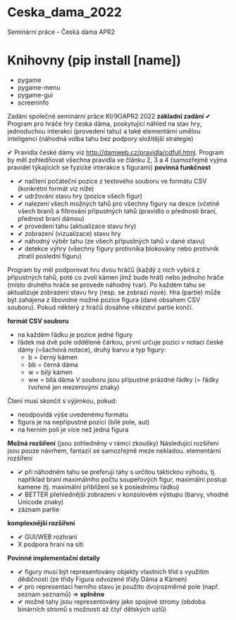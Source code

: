 # Ceska_dama_2022
Seminární práce - Česká dáma APR2 

# Knihovny (pip install [name])

- pygame
- pygame-menu
- pygame-gui
- screeninfo

Zadání společné seminární práce KI/(K)APR2 2022
**základní zadání**
✔ Program pro hráče hry česká dáma, poskytující náhled na stav hry, jednoduchou interakci (provedení tahu) a také elementární umělou inteligenci (náhodná volba tahu bez podpory složitější strategie)

✔ Pravidla české dámy viz  http://damweb.cz/pravidla/cdfull.html. Program by měl zohledňovat všechna pravidla ve článku 2, 3 a 4 (samozřejmě vyjma pravidel týkajících se fyzické interakce s figurami)
**povinná funkčnost**
- ✔ načtení počáteční pozice z textového souboru ve formátu CSV (konkrétní formát viz níže)
- ✔ udržování stavu hry (pozice všech figur)
- ✔ nalezení všech možných tahů pro všechny figury na desce (včetně všech braní) a filtrování přípustných tahů (pravidlo o přednosti braní, přednost braní dámou)
- ✔ provedení tahu (aktualizace stavu hry)
- ✔ zobrazení (vizualizace) stavu hry
- ✔ náhodný výběr tahu (ze všech přípustných tahů v dané stavu)
- ✔ detekce výhry (všechny figury protivníka blokovány nebo protivník ztratil poslední figuru)

Program by měl podporovat hru dvou hráčů (každý z nich vybírá z přípustných tahů, poté co zvolí kámen jímž bude hrát) nebo jednoho hráče (místo druhého hráče se provede náhodný tvar). Po každém tahu se aktualizuje zobrazení stavu hry (resp. se zobrazí nové). Hra (partie) může být zahájena z libovolné možné pozice figura (dané obsahem CSV souboru). Pokud některý z hráčů dosáhne vítězství partie končí.

**formát CSV souboru**
- na každém řádku je pozice jedné figury
- řádek má dvě pole oddělené čárkou, první určuje pozici v notaci české dámy (=šachová notace), druhý barvu a typ figury:
	- b = černý kámen
	- bb = černá dáma
	- w = bílý kámen
	- ww = bílá dáma
V souboru jsou přípustné prázdné řádky (= řádky tvořené jen mezerovými znaky)

Čtení musí skončit s výjimkou, pokud:
- neodpovídá výše uvedenému formátu
- figura je na nepřípustné pozici (bílé pole, aut)
- na herním poli je více než jedna figura

**Možná rozšíření** (jsou zohledněny v rámci zkoušky)
Následující rozšíření jsou pouze návrhem, fantazii se samozřejmě meze nekladou.
elementární rozšíření
- ✔ při náhodném tahu se preferují tahy s určitou taktickou výhodu, tj. například braní maximálního počtu soupeřových figur,  maximální postup kamene (tj. maximální přiblížení se k poslednímu řádku)
- ✔ BETTER přehlednější zobrazení v konzolovém výstupu (barvy,  vhodné Unicode znaky)
- záznam partie

**komplexnější rozšíření**
- ✔ GUI/WEB rozhraní
- X podpora hraní na síti

**Povinné implementační detaily**
- ✔ figury musí být representovány objekty vlastních tříd s využitím dědičnosti (ze třídy Figura odvozené třídy Dáma a Kámen)
- ✔ pro representaci herního stavu je použito dvojrozměrné pole (např. seznam seznamů) => **splněno** 
- ✔ možné tahy jsou representovány jako spojové stromy (obdoba binárních stromů s možností až čtyř dětských uzlů)
